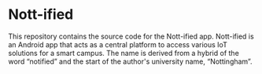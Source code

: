 # Nott-ified
This repository contains the source code for the Nott-ified app. Nott-ified is an Android app that acts as a central platform to access various IoT solutions for a smart campus. The name is derived from a hybrid of the word “notified” and the start of the author's university name, “Nottingham”.
